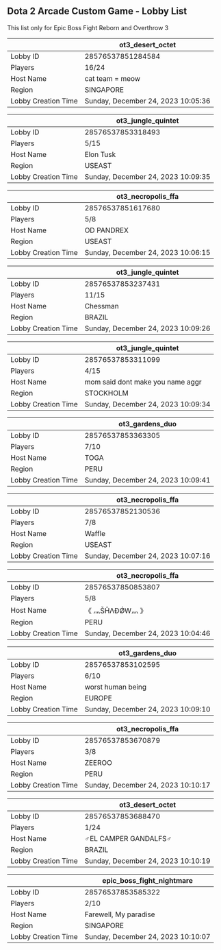 ## Dota 2 Arcade Custom Game - Lobby List

This list only for Epic Boss Fight Reborn and Overthrow 3

|  | ot3_desert_octet |
| ------ | ------ |
| Lobby ID | 28576537851284584 |
| Players | 16/24 |
| Host Name | cat team = meow |
| Region | SINGAPORE |
| Lobby Creation Time | Sunday, December 24, 2023 10:05:36 |


|  | ot3_jungle_quintet |
| ------ | ------ |
| Lobby ID | 28576537853318493 |
| Players | 5/15 |
| Host Name | Elon Tusk |
| Region | USEAST |
| Lobby Creation Time | Sunday, December 24, 2023 10:09:35 |


|  | ot3_necropolis_ffa |
| ------ | ------ |
| Lobby ID | 28576537851617680 |
| Players | 5/8 |
| Host Name | OD PANDREX |
| Region | USEAST |
| Lobby Creation Time | Sunday, December 24, 2023 10:06:15 |


|  | ot3_jungle_quintet |
| ------ | ------ |
| Lobby ID | 28576537853237431 |
| Players | 11/15 |
| Host Name | Chessman |
| Region | BRAZIL |
| Lobby Creation Time | Sunday, December 24, 2023 10:09:26 |


|  | ot3_jungle_quintet |
| ------ | ------ |
| Lobby ID | 28576537853311099 |
| Players | 4/15 |
| Host Name | mom said dont make you name aggr |
| Region | STOCKHOLM |
| Lobby Creation Time | Sunday, December 24, 2023 10:09:34 |


|  | ot3_gardens_duo |
| ------ | ------ |
| Lobby ID | 28576537853363305 |
| Players | 7/10 |
| Host Name | TOGA |
| Region | PERU |
| Lobby Creation Time | Sunday, December 24, 2023 10:09:41 |


|  | ot3_necropolis_ffa |
| ------ | ------ |
| Lobby ID | 28576537852130536 |
| Players | 7/8 |
| Host Name | Waffle |
| Region | USEAST |
| Lobby Creation Time | Sunday, December 24, 2023 10:07:16 |


|  | ot3_necropolis_ffa |
| ------ | ------ |
| Lobby ID | 28576537850853807 |
| Players | 5/8 |
| Host Name | 《 灬ŠĤΛÐǾW灬 》 |
| Region | PERU |
| Lobby Creation Time | Sunday, December 24, 2023 10:04:46 |


|  | ot3_gardens_duo |
| ------ | ------ |
| Lobby ID | 28576537853102595 |
| Players | 6/10 |
| Host Name | worst human being |
| Region | EUROPE |
| Lobby Creation Time | Sunday, December 24, 2023 10:09:10 |


|  | ot3_necropolis_ffa |
| ------ | ------ |
| Lobby ID | 28576537853670879 |
| Players | 3/8 |
| Host Name | ZEEROO |
| Region | PERU |
| Lobby Creation Time | Sunday, December 24, 2023 10:10:17 |


|  | ot3_desert_octet |
| ------ | ------ |
| Lobby ID | 28576537853688470 |
| Players | 1/24 |
| Host Name | ♂EL CAMPER GANDALFS♂ |
| Region | BRAZIL |
| Lobby Creation Time | Sunday, December 24, 2023 10:10:19 |


|  | epic_boss_fight_nightmare |
| ------ | ------ |
| Lobby ID | 28576537853585322 |
| Players | 2/10 |
| Host Name | Farewell, My paradise |
| Region | SINGAPORE |
| Lobby Creation Time | Sunday, December 24, 2023 10:10:07 |


